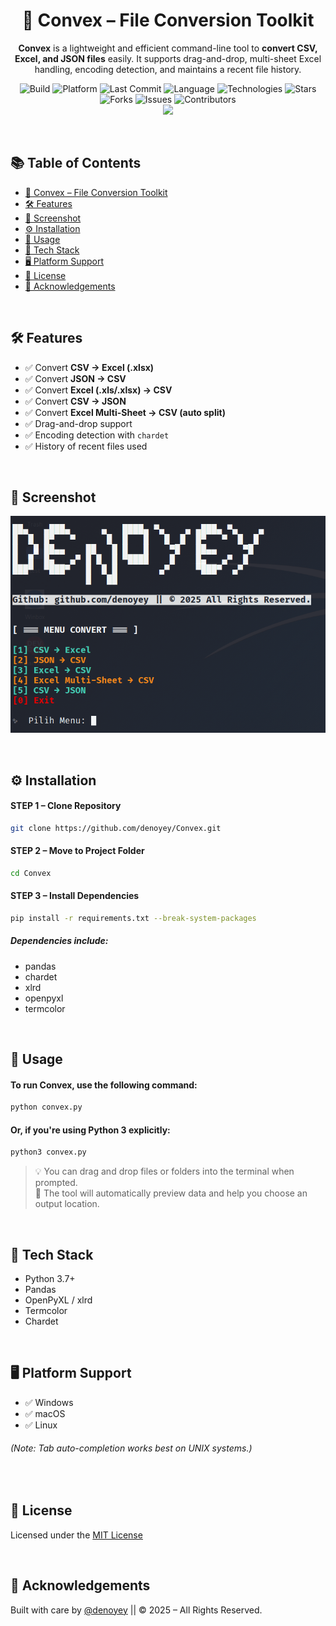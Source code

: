 <div align="center">

# 📄 Convex – File Conversion Toolkit

**Convex** is a lightweight and efficient command-line tool to **convert CSV, Excel, and JSON files** easily. It supports drag-and-drop, multi-sheet Excel handling, encoding detection, and maintains a recent file history.
<p align="center">

![Build](https://img.shields.io/badge/build-stable-brightgreen?style=flat-square)
![Platform](https://img.shields.io/badge/platform-Windows%20%7C%20macOS%20%7C%20Linux-blue?style=flat-square)
![Last Commit](https://img.shields.io/github/last-commit/denoyey/Convex?style=flat-square)
![Language](https://img.shields.io/github/languages/top/denoyey/Convex?style=flat-square)
![Technologies](https://img.shields.io/badge/technologies-Python-yellow?style=flat-square)
![Stars](https://img.shields.io/github/stars/denoyey/Convex?style=flat-square)
![Forks](https://img.shields.io/github/forks/denoyey/Convex?style=flat-square)
![Issues](https://img.shields.io/github/issues/denoyey/Convex?style=flat-square)
![Contributors](https://img.shields.io/github/contributors/denoyey/CLHEXED?style=flat-square)
<br />
![](https://api.visitorbadge.io/api/VisitorHit?user=denoyeyf&repo=Convex-badge&countColor=%237B1E7A)
  
</p>

</div>

<br />

## 📚 Table of Contents

- [📄 Convex – File Conversion Toolkit](#-convex--file-conversion-toolkit)
- [🛠️ Features](#️-features)
- [📸 Screenshot](#-screenshot)
- [⚙️ Installation](#-installation)
- [🚀 Usage](#-usage)
- [🧠 Tech Stack](#-tech-stack)
- [🖥️ Platform Support](#️-platform-support)
- [🧾 License](#-license)
- [🙌 Acknowledgements](#-acknowledgements)

<br />

## 🛠️ Features

* ✅ Convert **CSV → Excel (.xlsx)**
* ✅ Convert **JSON → CSV**
* ✅ Convert **Excel (.xls/.xlsx) → CSV**
* ✅ Convert **CSV → JSON**
* ✅ Convert **Excel Multi-Sheet → CSV (auto split)**
* ✅ Drag-and-drop support
* ✅ Encoding detection with `chardet`
* ✅ History of recent files used

<br />

## 📸 Screenshot

![convex](https://github.com/denoyey/Convex/blob/21c4f0364919a85dfa5e11d65a736198eb1a51fa/img/convex.png)

<br />

## ⚙️ Installation

#### STEP 1 – Clone Repository

```bash
git clone https://github.com/denoyey/Convex.git
```

#### STEP 2 – Move to Project Folder

```bash
cd Convex
```

#### STEP 3 – Install Dependencies

```bash
pip install -r requirements.txt --break-system-packages
```

##### Dependencies include:
- pandas
- chardet
- xlrd
- openpyxl
- termcolor

<br />

## 🚀 Usage
#### To run Convex, use the following command:

```bash
python convex.py
```

#### Or, if you're using Python 3 explicitly:

```bash
python3 convex.py
```
> 💡 You can drag and drop files or folders into the terminal when prompted.
> <br />
> 📁 The tool will automatically preview data and help you choose an output location.

<br />

## 🧠 Tech Stack
- Python 3.7+
- Pandas
- OpenPyXL / xlrd
- Termcolor
- Chardet

<br />

## 🖥️ Platform Support
- ✅ Windows
- ✅ macOS
- ✅ Linux
###### <i>(Note: Tab auto-completion works best on UNIX systems.)</i>

<br />

## 🧾 License
Licensed under the <a href="">MIT License</a>

<br />

## 🙌 Acknowledgements
Built with care by <a href="github.com/denoyey">@denoyey</a> || © 2025 – All Rights Reserved.

<br />
